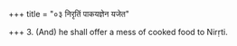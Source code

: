 +++
title = "०३ निरृतिं पाकयज्ञेन यजेत"

+++
3. (And) he shall offer a mess of cooked food to Nirṛti.
